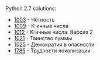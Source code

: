 Python 2.7 solutions:

- [1003](1003/solution.py) - Чётность
- [1009](1009/solution.py) - K-ичные числа
- [1012](1012/solution.py) - K-ичные числа. Версия 2
- [1021](1021/solution.py) - Таинство суммы
- [1025](1025/solution.py) - Демократия в опасности
- [1785](1785/solution.py) - Трудности локализации
